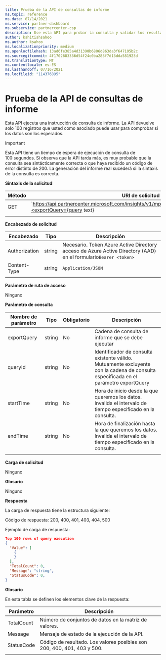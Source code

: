 ```yaml
---
title: Prueba de la API de consultas de informe
ms.topic: reference
ms.date: 07/14/2021
ms.service: partner-dashboard
ms.subservice: partnercenter-csp
description: Use esta API para probar la consulta y validar los resultados en Centro de partners insights.
author: kshitishsahoo
ms.author: ksahoo
ms.localizationpriority: medium
ms.openlocfilehash: 13ad6fe385a4d31390b6806d863da3f647105b2c
ms.sourcegitcommit: 4f1702683336d54f24c0ba283f7d13dda581923d
ms.translationtype: MT
ms.contentlocale: es-ES
ms.lasthandoff: 07/16/2021
ms.locfileid: "114376095"
---
```

# <a name="try-report-queries-api"></a>Prueba de la API de consultas de informe

Esta API ejecuta una instrucción de consulta de informe. La API devuelve solo 100 registros que usted como asociado puede usar para comprobar si los datos son los esperados.

> [!IMPORTANT]
> Esta API tiene un tiempo de espera de ejecución de consulta de 100 segundos. Si observa que la API tarda más, es muy probable que la consulta sea sintácticamente correcta o que haya recibido un código de error distinto de 200. La generación del informe real sucederá si la sintaxis de la consulta es correcta.

**Sintaxis de la solicitud**

|    Método    |    URI de solicitud    |
|    ----    |    ----    |
|    GET    |    `https://api.partnercenter.microsoft.com/insights/v1/mpn/ScheduledQueries/testQueryResult?<exportQuery={query text}|queryId={queryId}>`    |
|        |        |

**Encabezado de solicitud**

|    Encabezado    |    Tipo    |    Descripción    |
|    ----    |    ----    |    ----    |
|    Authorization    |    string    |    Necesario. Token Azure Active Directory acceso de Azure Active Directory (AAD) en el formulario`Bearer <token>`    |
|    Content-Type    |    string    |    `Application/JSON`    |
|        |        |        |

**Parámetro de ruta de acceso**

Ninguno

**Parámetro de consulta**

|    Nombre de parámetro    |    Tipo    |    Obligatorio    |    Descripción    |
|    ----    |    ----    |    ----    |    ----    |
|    exportQuery     |    string    |    No    |    Cadena de consulta de informe que se debe ejecutar     |
|    queryId     |    string    |    No    |    Identificador de consulta existente válido. Mutuamente excluyente con la cadena de consulta especificada en el parámetro exportQuery    |
|    startTime     |    string    |    No    |    Hora de inicio desde la que queremos los datos. Invalida el intervalo de tiempo especificado en la consulta.    |
|    endTime     |    string    |    No    |    Hora de finalización hasta la que queremos los datos. Invalida el intervalo de tiempo especificado en la consulta.    |
|        |        |        |        |

**Carga de solicitud**

Ninguno

**Glosario**

Ninguno

**Respuesta**

La carga de respuesta tiene la estructura siguiente:

Código de respuesta: 200, 400, 401, 403, 404, 500

Ejemplo de carga de respuesta:

```json
Top 100 rows of query execution 
{ 
  "Value": [ 
    { 
    } 
  ], 
  "TotalCount": 0, 
  "Message": "string", 
  "StatusCode": 0, 
} 
```

**Glosario**

En esta tabla se definen los elementos clave de la respuesta:

|    Parámetro    |    Descripción    |
|    ----    |    ----    |
|    TotalCount     |    Número de conjuntos de datos en la matriz de valores.     |
|    Message     |    Mensaje de estado de la ejecución de la API.     |
|    StatusCode     |    Código de resultado. Los valores posibles son 200, 400, 401, 403 y 500.     |
|        |        |
